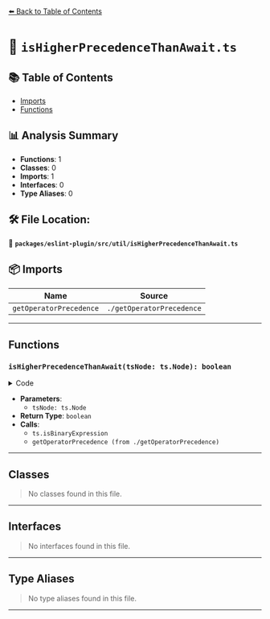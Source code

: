 [⬅️ Back to Table of Contents](../../../../index.md)

# 📄 `isHigherPrecedenceThanAwait.ts`

## 📚 Table of Contents

- [Imports](#imports)
- [Functions](#functions)

## 📊 Analysis Summary

- **Functions**: 1
- **Classes**: 0
- **Imports**: 1
- **Interfaces**: 0
- **Type Aliases**: 0

## 🛠️ File Location:
📂 **`packages/eslint-plugin/src/util/isHigherPrecedenceThanAwait.ts`**

## 📦 Imports

| Name | Source |
|------|--------|
| `getOperatorPrecedence` | `./getOperatorPrecedence` |


---

## Functions

### `isHigherPrecedenceThanAwait(tsNode: ts.Node): boolean`

<details><summary>Code</summary>

```ts
export function isHigherPrecedenceThanAwait(tsNode: ts.Node): boolean {
  const operator = ts.isBinaryExpression(tsNode)
    ? tsNode.operatorToken.kind
    : ts.SyntaxKind.Unknown;
  const nodePrecedence = getOperatorPrecedence(tsNode.kind, operator);
  const awaitPrecedence = getOperatorPrecedence(
    ts.SyntaxKind.AwaitExpression,
    ts.SyntaxKind.Unknown,
  );
  return nodePrecedence > awaitPrecedence;
}
```
</details>

- **Parameters**:
  - `tsNode: ts.Node`
- **Return Type**: `boolean`
- **Calls**:
  - `ts.isBinaryExpression`
  - `getOperatorPrecedence (from ./getOperatorPrecedence)`

---

## Classes

> No classes found in this file.


---

## Interfaces

> No interfaces found in this file.


---

## Type Aliases

> No type aliases found in this file.


---